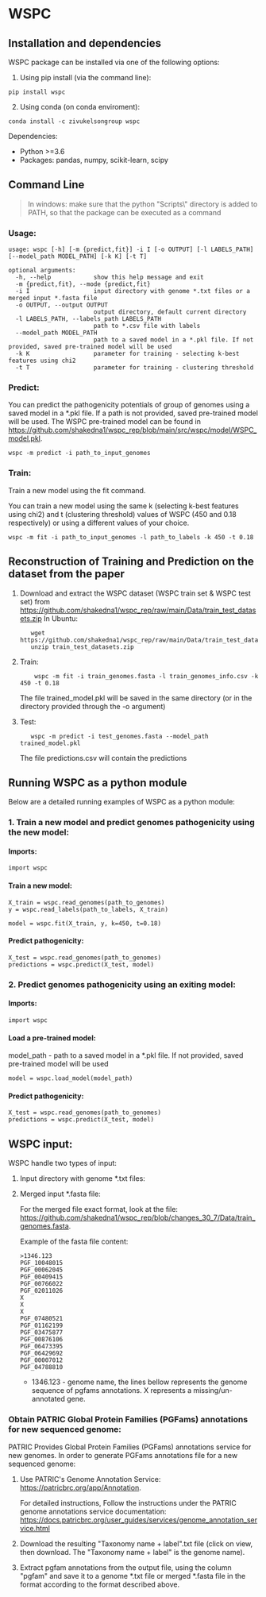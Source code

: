 # WSPC

## Installation and dependencies

WSPC package can be installed via one of the following options:

1. Using pip install (via the command line):
```buildoutcfg
pip install wspc
```
2. Using conda (on conda enviroment):
```buildoutcfg
conda install -c zivukelsongroup wspc
```

Dependencies:

- Python >=3.6
- Packages: pandas, numpy, scikit-learn, scipy

## Command Line

> In windows: make sure that the python "Scripts\\" directory is added to PATH,
>so that the package can be executed as a command

### Usage:

```buildoutcfg
usage: wspc [-h] [-m {predict,fit}] -i I [-o OUTPUT] [-l LABELS_PATH] [--model_path MODEL_PATH] [-k K] [-t T]

optional arguments:
  -h, --help            show this help message and exit
  -m {predict,fit}, --mode {predict,fit}
  -i I                  input directory with genome *.txt files or a merged input *.fasta file
  -o OUTPUT, --output OUTPUT
                        output directory, default current directory
  -l LABELS_PATH, --labels_path LABELS_PATH
                        path to *.csv file with labels
  --model_path MODEL_PATH
                        path to a saved model in a *.pkl file. If not provided, saved pre-trained model will be used
  -k K                  parameter for training - selecting k-best features using chi2
  -t T                  parameter for training - clustering threshold
```

### Predict:

You can predict the pathogenicity potentials of group of genomes using a saved model in a *.pkl file.
If a path is not provided, saved pre-trained model will be used.
The WSPC pre-trained model can be found in https://github.com/shakedna1/wspc_rep/blob/main/src/wspc/model/WSPC_model.pkl.

```buildoutcfg
wspc -m predict -i path_to_input_genomes
```


### Train:

Train a new model using the fit command.

You can train a new model using the same k (selecting k-best features using chi2)
and t (clustering threshold) values of WSPC (450 and 0.18 respectively) or using a
different values of your choice.

```buildoutcfg
wspc -m fit -i path_to_input_genomes -l path_to_labels -k 450 -t 0.18
```

## Reconstruction of Training and Prediction on the dataset from the paper

1. Download and extract the WSPC dataset (WSPC train set & WSPC test set) from https://github.com/shakedna1/wspc_rep/raw/main/Data/train_test_datasets.zip
    In Ubuntu:
    ```buildoutcfg
       wget https://github.com/shakedna1/wspc_rep/raw/main/Data/train_test_datasets.zip
       unzip train_test_datasets.zip
    ```

2. Train:
    ```buildoutcfg
        wspc -m fit -i train_genomes.fasta -l train_genomes_info.csv -k 450 -t 0.18
    ```
   The file trained_model.pkl will be saved in the same directory (or in the directory provided through
    the -o argument)

3. Test:
    ```buildoutcfg
       wspc -m predict -i test_genomes.fasta --model_path trained_model.pkl
    ```
   The file predictions.csv will contain the predictions

## Running WSPC as a python module

Below are a detailed running examples of WSPC as a python module:

### 1. Train a new model and predict genomes pathogenicity using the new model:



#### Imports:
```
import wspc
```

#### Train a new model:
```
X_train = wspc.read_genomes(path_to_genomes)
y = wspc.read_labels(path_to_labels, X_train)

model = wspc.fit(X_train, y, k=450, t=0.18)
```

#### Predict pathogenicity:
```
X_test = wspc.read_genomes(path_to_genomes)
predictions = wspc.predict(X_test, model)
```

### 2. Predict genomes pathogenicity using an exiting model:

#### Imports:
```
import wspc
```

#### Load a pre-trained model:


model_path - path to a saved model in a *.pkl file. If not provided, saved pre-trained model will be used
```
model = wspc.load_model(model_path)
```

#### Predict pathogenicity:
```
X_test = wspc.read_genomes(path_to_genomes)
predictions = wspc.predict(X_test, model)
```

## WSPC input:

WSPC handle two types of input:
1. Input directory with genome *.txt files:


2. Merged input *.fasta file:

    For the merged file exact format, look at the file: https://github.com/shakedna1/wspc_rep/blob/changes_30_7/Data/train_genomes.fasta.

    Example of the fasta file content:
    ```
    >1346.123
    PGF_10048015
    PGF_00062045
    PGF_00409415
    PGF_00766022
    PGF_02011026
    X
    X
    X
    PGF_07480521
    PGF_01162199
    PGF_03475877
    PGF_00876106
    PGF_06473395
    PGF_06429692
    PGF_00007012
    PGF_04788810
    ```
    * 1346.123 - genome name, the lines bellow represents the genome sequence of pgfams annotations. X represents a missing/un-annotated gene.


### Obtain PATRIC Global Protein Families (PGFams) annotations for new sequenced genome:

PATRIC Provides Global Protein Families (PGFams) annotations service for new genomes.
In order to generate PGFams annotations file for a new sequenced genome:

1. Use PATRIC's Genome Annotation Service: https://patricbrc.org/app/Annotation.

    For detailed instructions, Follow the instructions under the PATRIC genome annotations service documentation:
    https://docs.patricbrc.org/user_guides/services/genome_annotation_service.html

2. Download the resulting "Taxonomy name + label".txt file (click on view, then download. The "Taxonomy name + label" is the genome name).

3. Extract pgfam annotations from the output file, using the column "pgfam" and save it to a genome *.txt file or merged *.fasta file in the format according to the
format described above.


